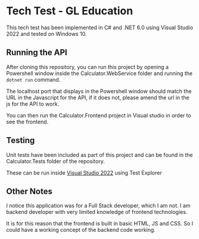 # Tech Test - GL Education

This tech test has been implemented in C# and .NET 6.0 using Visual Studio 2022 and tested on Windows 10.

## Running the API

After cloning this repository, you can run this project by opening a Powershell window inside the Calculator.WebService folder and running the ```dotnet run``` command.

The localhost port that displays in the Powershell window should match the URL in the Javascript for the API, if it does not, please amend the url in the js for the API to work.

You can then run the Calculator.Frontend project in Visual studio in order to see the frontend.

## Testing

Unit tests have been included as part of this project and can be found in the Calculator.Tests folder of the repository.

These can be run inside [Visual Studio 2022](https://visualstudio.microsoft.com/vs/) using Test Explorer

## Other Notes

I notice this application was for a Full Stack developer, which I am not. I am backend developer with very limited knowledge of frontend technologies.

It is for this reason that the frontend is built in basic HTML, JS and CSS. So I could have a working concept of the backend code working.
